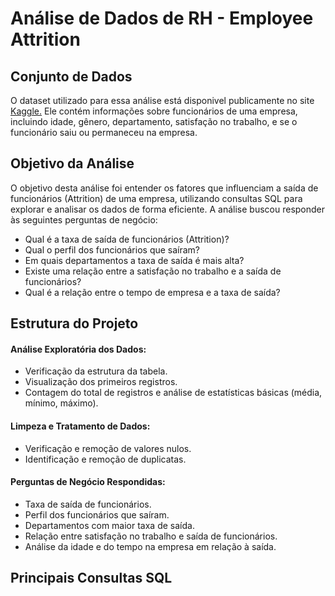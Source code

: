 # Análise de Dados de RH - Employee Attrition

## Conjunto de Dados
O dataset utilizado para essa análise está disponivel publicamente no site <a href="https://www.kaggle.com/datasets/pavansubhasht/ibm-hr-analytics-attrition-dataset">Kaggle.</a> Ele contém informações sobre funcionários de uma empresa, incluindo idade, gênero, departamento, satisfação no trabalho, e se o funcionário saiu ou permaneceu na empresa.
 
## Objetivo da Análise

O objetivo desta análise foi entender os fatores que influenciam a saída de funcionários (Attrition) de uma empresa, utilizando consultas SQL para explorar e analisar os dados de forma eficiente. A análise buscou responder às seguintes perguntas de negócio:

* Qual é a taxa de saída de funcionários (Attrition)?
* Qual o perfil dos funcionários que saíram?
* Em quais departamentos a taxa de saída é mais alta?
* Existe uma relação entre a satisfação no trabalho e a saída de funcionários?
* Qual é a relação entre o tempo de empresa e a taxa de saída?

## Estrutura do Projeto

#### Análise Exploratória dos Dados:
 * Verificação da estrutura da tabela.
 * Visualização dos primeiros registros.
 * Contagem do total de registros e análise de estatísticas básicas (média, mínimo, máximo).

#### Limpeza e Tratamento de Dados:
* Verificação e remoção de valores nulos.
* Identificação e remoção de duplicatas.

#### Perguntas de Negócio Respondidas:
* Taxa de saída de funcionários.
* Perfil dos funcionários que saíram.
* Departamentos com maior taxa de saída.
* Relação entre satisfação no trabalho e saída de funcionários.
* Análise da idade e do tempo na empresa em relação à saída.

## Principais Consultas SQL
